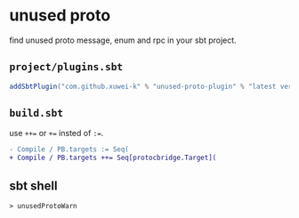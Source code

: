 # unused proto

find unused proto message, enum and rpc in your sbt project.

## `project/plugins.sbt`

```scala
addSbtPlugin("com.github.xuwei-k" % "unused-proto-plugin" % "latest version")
```

## `build.sbt`

use `++=` or `+=` insted of `:=`.

```diff
- Compile / PB.targets := Seq(
+ Compile / PB.targets ++= Seq[protocbridge.Target](
```

## sbt shell

```
> unusedProtoWarn
```
